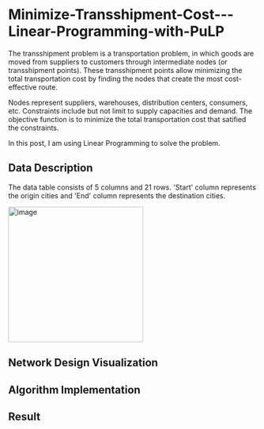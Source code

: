 # Minimize-Transshipment-Cost---Linear-Programming-with-PuLP

The transshipment problem is a transportation problem, in which goods are moved from suppliers to customers through intermediate nodes (or transshipment points). These transshipment points allow minimizing the total transportation cost by finding the nodes that create the most cost-effective route. 

Nodes represent suppliers, warehouses, distribution centers, consumers, etc. Constraints include but not limit to supply capacities and demand. The objective function is to minimize the total transportation cost that satified the constraints. 

In this post, I am using Linear Programming to solve the problem.

## Data Description
The data table consists of 5 columns and 21 rows. 'Start' column represents the origin cities and 'End' column represents the destination cities.

<img width="273" alt="image" src="https://github.com/user-attachments/assets/860ccfdb-6cd9-4633-8ed0-56e48f786226" />



## Network Design Visualization

## Algorithm Implementation

## Result
